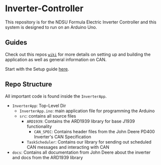 # Inverter-Controller
This repository is for the NDSU Formula Electric Inverter Controller and this system is designed to run on an Arduino Uno.

## Guides
Check out this repos [`wiki`](https://github.com/NDSUFormulaE/Inverter-Controller/wiki) for more details on setting up and building the application as well as general information on CAN.

Start with the Setup guide [here](https://github.com/NDSUFormulaE/Inverter-Controller/wiki/Setup).


## Repo Structure
All important code is found inside the ``InverterApp``.
- ``InverterApp``: Top-Level Dir
    - ``InverterApp.ino``: main application file for programming the Arduino
    - ``src``: contains all source files
      - ``ARD1939``: Contains the ARD1939 library for base J1939 functionality
        - ``CAN_SPEC``: Contains header files from the John Deere PD400 Inverter's CAN Specification
      - ``TaskScheduler``: Contains our library for sending out scheduled CAN messages and interacting with CAN
- ``docs``: Contains all documentation from John Deere about the inverter and docs from the ARD1939 library    

